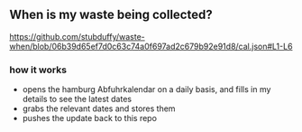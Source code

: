 ## When is my waste being collected?
  https://github.com/stubduffy/waste-when/blob/06b39d65ef7d0c63c74a0f697ad2c679b92e91d8/cal.json#L1-L6
  
  ### how it works
  - opens the hamburg Abfuhrkalendar on a daily basis, and fills in my details to see the latest dates
  - grabs the relevant dates and stores them
  - pushes the update back to this repo
  
